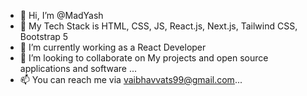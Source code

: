 - 👋 Hi, I’m @MadYash
- 👀 My Tech Stack is HTML, CSS, JS, React.js, Next.js, Tailwind CSS, Bootstrap 5
- 🌱 I’m currently working as a React Developer
- 💞️ I’m looking to collaborate on My projects and open source applications and software ...
- 📫 You can reach me via vaibhavvats99@gmail.com...

<!---
MadYash/MadYash is a ✨ special ✨ repository because its `README.md` (this file) appears on your GitHub profile.
You can click the Preview link to take a look at your changes.
--->
